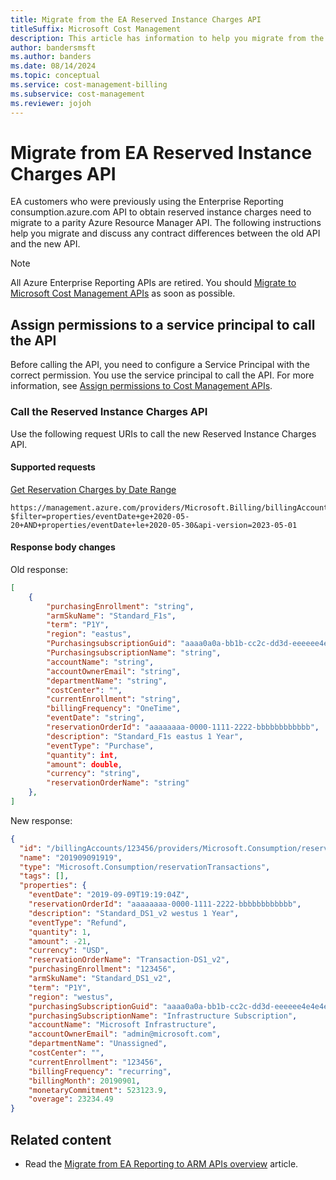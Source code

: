 ```yaml
---
title: Migrate from the EA Reserved Instance Charges API
titleSuffix: Microsoft Cost Management
description: This article has information to help you migrate from the EA Reserved Instance Charges API.
author: bandersmsft
ms.author: banders
ms.date: 08/14/2024
ms.topic: conceptual
ms.service: cost-management-billing
ms.subservice: cost-management
ms.reviewer: jojoh
---
```


# Migrate from EA Reserved Instance Charges API

EA customers who were previously using the Enterprise Reporting consumption.azure.com API to obtain reserved instance charges need to migrate to a parity Azure Resource Manager API. The following instructions help you migrate and discuss any contract differences between the old API and the new API.

> [!NOTE]
> All Azure Enterprise Reporting APIs are retired. You should [Migrate to Microsoft Cost Management APIs](migrate-ea-reporting-arm-apis-overview.md) as soon as possible.

## Assign permissions to a service principal to call the API

Before calling the API, you need to configure a Service Principal with the correct permission. You use the service principal to call the API. For more information, see [Assign permissions to Cost Management APIs](cost-management-api-permissions.md).

### Call the Reserved Instance Charges API

Use the following request URIs to call the new Reserved Instance Charges API.

#### Supported requests

[Get Reservation Charges by Date Range](/rest/api/consumption/reservationtransactions/list)

```http
https://management.azure.com/providers/Microsoft.Billing/billingAccounts/{billingAccountId}/providers/Microsoft.Consumption/reservationTransactions?$filter=properties/eventDate+ge+2020-05-20+AND+properties/eventDate+le+2020-05-30&api-version=2023-05-01 
```

#### Response body changes

Old response:

```json
[
    {
        "purchasingEnrollment": "string",
        "armSkuName": "Standard_F1s",
        "term": "P1Y",
        "region": "eastus",
        "PurchasingsubscriptionGuid": "aaaa0a0a-bb1b-cc2c-dd3d-eeeeee4e4e4e",
        "PurchasingsubscriptionName": "string",
        "accountName": "string",
        "accountOwnerEmail": "string",
        "departmentName": "string",
        "costCenter": "",
        "currentEnrollment": "string",
        "billingFrequency": "OneTime",
        "eventDate": "string",
        "reservationOrderId": "aaaaaaaa-0000-1111-2222-bbbbbbbbbbbb",
        "description": "Standard_F1s eastus 1 Year",
        "eventType": "Purchase",
        "quantity": int,
        "amount": double,
        "currency": "string",
        "reservationOrderName": "string"
    },
]
```

New response:

```json
{
  "id": "/billingAccounts/123456/providers/Microsoft.Consumption/reservationtransactions/201909091919",
  "name": "201909091919",
  "type": "Microsoft.Consumption/reservationTransactions",
  "tags": [],
  "properties": {
    "eventDate": "2019-09-09T19:19:04Z",
    "reservationOrderId": "aaaaaaaa-0000-1111-2222-bbbbbbbbbbbb",
    "description": "Standard_DS1_v2 westus 1 Year",
    "eventType": "Refund",
    "quantity": 1,
    "amount": -21,
    "currency": "USD",
    "reservationOrderName": "Transaction-DS1_v2",
    "purchasingEnrollment": "123456",
    "armSkuName": "Standard_DS1_v2",
    "term": "P1Y",
    "region": "westus",
    "purchasingSubscriptionGuid": "aaaa0a0a-bb1b-cc2c-dd3d-eeeeee4e4e4e",
    "purchasingSubscriptionName": "Infrastructure Subscription",
    "accountName": "Microsoft Infrastructure",
    "accountOwnerEmail": "admin@microsoft.com",
    "departmentName": "Unassigned",
    "costCenter": "",
    "currentEnrollment": "123456",
    "billingFrequency": "recurring",
    "billingMonth": 20190901,
    "monetaryCommitment": 523123.9,
    "overage": 23234.49
}
```

## Related content

- Read the [Migrate from EA Reporting to ARM APIs overview](migrate-ea-reporting-arm-apis-overview.md) article.